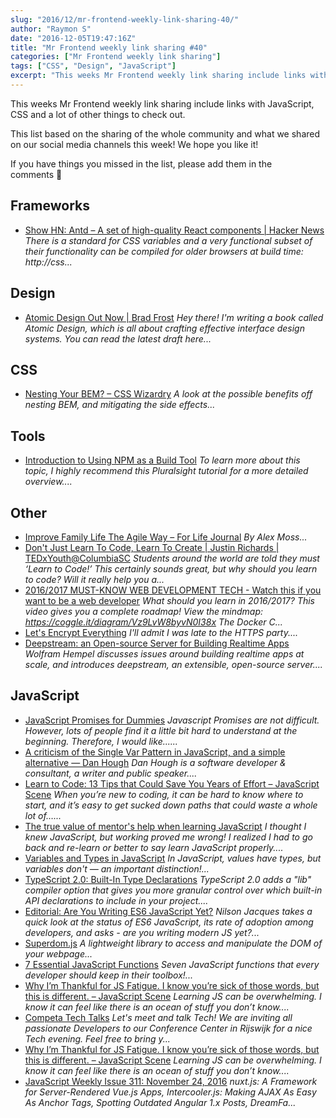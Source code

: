 ```yaml
---
slug: "2016/12/mr-frontend-weekly-link-sharing-40/"
author: "Raymon S"
date: "2016-12-05T19:47:16Z"
title: "Mr Frontend weekly link sharing #40"
categories: ["Mr Frontend weekly link sharing"]
tags: ["CSS", "Design", "JavaScript"]
excerpt: "This weeks Mr Frontend weekly link sharing include links with JavaScript, CSS and a lot of other th..."
---
```


This weeks Mr Frontend weekly link sharing include links with JavaScript, CSS and a lot of other things to check out.

This list based on the sharing of the whole community and what we shared on our social media channels this week! We hope you like it!

If you have things you missed in the list, please add them in the comments 🙂

## Frameworks

* [Show HN: Antd – A set of high-quality React components | Hacker News](http://buff.ly/2g9w04C "Show HN: Antd – A set of high-quality React components | Hacker News") _There is a standard for CSS variables and a very functional subset of their functionality can be compiled for older browsers at build time: http://css..._

## Design

* [Atomic Design Out Now | Brad Frost](http://buff.ly/2gQZi9c "Atomic Design Out Now | Brad Frost") _Hey there! I'm writing a book called Atomic Design, which is all about crafting effective interface design systems. You can read the latest draft here..._

## CSS

* [Nesting Your BEM? – CSS Wizardry](http://buff.ly/2grz9dR "Nesting Your BEM? – CSS Wizardry") _A look at the possible benefits off nesting BEM, and mitigating the side effects..._

## Tools

* [Introduction to Using NPM as a Build Tool](http://buff.ly/2fwSnBI "Introduction to Using NPM as a Build Tool") _To learn more about this topic, I highly recommend this Pluralsight tutorial for a more detailed overview...._

## Other

* [Improve Family Life The Agile Way – For Life Journal](http://buff.ly/2gFKqKp "Improve Family Life The Agile Way – For Life Journal") _By Alex Moss..._
* [Don't Just Learn To Code, Learn To Create | Justin Richards | TEDxYouth@ColumbiaSC](http://buff.ly/2g6fm2L "Don't Just Learn To Code, Learn To Create | Justin Richards | TEDxYouth@ColumbiaSC") _Students around the world are told they must ‘Learn to Code!’ This certainly sounds great, but why should you learn to code? Will it really help you a..._
* [2016/2017 MUST-KNOW WEB DEVELOPMENT TECH - Watch this if you want to be a web developer](http://buff.ly/2gwVtT5 "2016/2017 MUST-KNOW WEB DEVELOPMENT TECH - Watch this if you want to be a web developer") _What should you learn in 2016/2017? This video gives you a complete roadmap! View the mindmap: https://coggle.it/diagram/Vz9LvW8byvN0I38x The Docker C..._
* [Let's Encrypt Everything](http://buff.ly/2fr8zVb "Let's Encrypt Everything") _I'll admit I was late to the HTTPS party...._
* [Deepstream: an Open-source Server for Building Realtime Apps](http://buff.ly/2g6cRAt "Deepstream: an Open-source Server for Building Realtime Apps") _Wolfram Hempel discusses issues around building realtime apps at scale, and introduces deepstream, an extensible, open-source server...._

## JavaScript

* [JavaScript Promises for Dummies](http://buff.ly/2gtbUm0 "JavaScript Promises for Dummies") _Javascript Promises are not difficult. However, lots of people find it a little bit hard to understand at the beginning. Therefore, I would like......_
* [A criticism of the Single Var Pattern in JavaScript, and a simple alternative — Dan Hough](http://buff.ly/2gaEZPT "A criticism of the Single Var Pattern in JavaScript, and a simple alternative — Dan Hough") _Dan Hough is a software developer & consultant, a writer and public speaker...._
* [Learn to Code: 13 Tips that Could Save You Years of Effort – JavaScript Scene](http://buff.ly/2gBpdOJ "Learn to Code: 13 Tips that Could Save You Years of Effort – JavaScript Scene") _When you’re new to coding, it can be hard to know where to start, and it’s easy to get sucked down paths that could waste a whole lot of…..._
* [The true value of mentor's help when learning JavaScript](http://buff.ly/2fKHtDS "The true value of mentor's help when learning JavaScript") _I thought I knew JavaScript, but working proved me wrong! I realized I had to go back and re-learn or better to say learn JavaScript properly...._
* [Variables and Types in JavaScript](http://buff.ly/2gDp0tF "Variables and Types in JavaScript") _In JavaScript, values have types, but variables don't — an important distinction!..._
* [TypeScript 2.0: Built-In Type Declarations](http://buff.ly/2fwMJ2u "TypeScript 2.0: Built-In Type Declarations") _TypeScript 2.0 adds a "lib" compiler option that gives you more granular control over which built-in API declarations to include in your project...._
* [Editorial: Are You Writing ES6 JavaScript Yet?](http://buff.ly/2fLvrNC "Editorial: Are You Writing ES6 JavaScript Yet?") _Nilson Jacques takes a quick look at the status of ES6 JavaScript, its rate of adoption among developers, and asks - are you writing modern JS yet?..._
* [Superdom.js](https://superdom.site/?utm_content=bufferfdcc6&utm_medium=social&utm_source=facebook.com&utm_campaign=buffer "Superdom.js") _A lightweight library to access and manipulate the DOM of your webpage..._
* [7 Essential JavaScript Functions](http://buff.ly/2fHqDsK "7 Essential JavaScript Functions") _Seven JavaScript functions that every developer should keep in their toolbox!..._
* [Why I’m Thankful for JS Fatigue. I know you’re sick of those words, but this is different. – JavaScript Scene](http://buff.ly/2fHpph6 "Why I’m Thankful for JS Fatigue. I know you’re sick of those words, but this is different. – JavaScript Scene") _Learning JS can be overwhelming. I know it can feel like there is an ocean of stuff you don’t know...._
* [Competa Tech Talks](http://buff.ly/2fIBnam "Competa Tech Talks") _Let's meet and talk Tech! We are inviting all passionate Developers to our Conference Center in Rijswijk for a nice Tech evening. Feel free to bring y..._
* [Why I’m Thankful for JS Fatigue. I know you’re sick of those words, but this is different. – JavaScript Scene](http://buff.ly/2g6kp6q "Why I’m Thankful for JS Fatigue. I know you’re sick of those words, but this is different. – JavaScript Scene") _Learning JS can be overwhelming. I know it can feel like there is an ocean of stuff you don’t know...._
* [JavaScript Weekly Issue 311: November 24, 2016](http://buff.ly/2gxgYpO "JavaScript Weekly Issue 311: November 24, 2016") _nuxt.js: A Framework for Server-Rendered Vue.js Apps, Intercooler.js: Making AJAX As Easy As Anchor Tags, Spotting Outdated Angular 1.x Posts, DreamFa..._